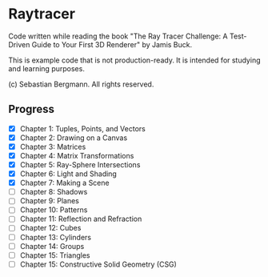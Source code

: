 # Raytracer

Code written while reading the book "The Ray Tracer Challenge: A Test-Driven Guide to Your First 3D Renderer" by Jamis Buck.

This is example code that is not production-ready. It is intended for studying and learning purposes.

(c) Sebastian Bergmann. All rights reserved.

## Progress

- [X] Chapter 1: Tuples, Points, and Vectors
- [X] Chapter 2: Drawing on a Canvas
- [X] Chapter 3: Matrices
- [X] Chapter 4: Matrix Transformations
- [X] Chapter 5: Ray-Sphere Intersections
- [X] Chapter 6: Light and Shading
- [X] Chapter 7: Making a Scene
- [ ] Chapter 8: Shadows
- [ ] Chapter 9: Planes
- [ ] Chapter 10: Patterns
- [ ] Chapter 11: Reflection and Refraction
- [ ] Chapter 12: Cubes
- [ ] Chapter 13: Cylinders
- [ ] Chapter 14: Groups
- [ ] Chapter 15: Triangles
- [ ] Chapter 15: Constructive Solid Geometry (CSG)

